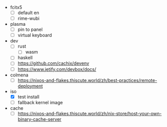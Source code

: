 - fcitx5
    - [ ] default en
    - [ ] rime-wubi
- plasma
    - [ ] pin to panel
    - [ ] virtual keyboard
- dev
    - [ ] rust
        - [ ] wasm
    - [ ] haskell
    - [ ] https://github.com/cachix/devenv
    - [ ] https://www.jetify.com/devbox/docs/
- colmena
    - [ ] https://nixos-and-flakes.thiscute.world/zh/best-practices/remote-deployment
- iso
    - [x] test install
    - [ ] fallback kernel image
- cache
    - [ ] https://nixos-and-flakes.thiscute.world/zh/nix-store/host-your-own-binary-cache-server
